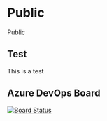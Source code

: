 # Public
Public


## Test 
This is a test


## Azure DevOps Board
[![Board Status](https://dev.azure.com/microsoftdigitaltraining/d3bed558-6e2b-41d9-b9d4-bc869d230974/219af628-b49b-4ca8-ac78-ba48ac1ac4c2/_apis/work/boardbadge/fc86c4c4-0669-4ae6-b271-828af0b12102?columnOptions=1)](https://dev.azure.com/microsoftdigitaltraining/d3bed558-6e2b-41d9-b9d4-bc869d230974/_boards/board/t/219af628-b49b-4ca8-ac78-ba48ac1ac4c2/Microsoft.RequirementCategory/)
